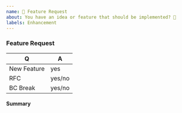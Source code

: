 ```yaml
---
name: 🎉 Feature Request
about: You have an idea or feature that should be implemented? 🎩
labels: Enhancement
---
```


### Feature Request

<!-- Fill in the relevant information below to help triage your issue. -->

|    Q        |   A
|------------ | ------
| New Feature | yes
| RFC         | yes/no
| BC Break    | yes/no

#### Summary

<!--
Provide a summary of the feature you would like to see implemented.
-->
